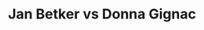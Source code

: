 ---
title: Jan Betker vs Donna Gignac
player1:
  name: Betker, Jan
  percent: 87
  wins: 1
  losses: 1
player2:
  name: Gignac, Donna
  percent: 71
  wins: 1
  losses: 1
games:
- player1:
    team: CA
    position: Third
    percent: 92
    win: 1
    loss: 0
  player2:
    team: SK
    position: Second
    percent: 52
    win: 0
    loss: 1
  event: Hearts
  year: 1994
  draw: Round Robin(8)
  score: CA 10 - SK 2
- player1:
    team: CA
    position: Third
    percent: 84
    win: 0
    loss: 1
  player2:
    team: SK
    position: Second
    percent: 83
    win: 1
    loss: 0
  event: Hearts
  year: 1995
  draw: Round Robin(9)
  score: CA 2 - SK 4
- player1:
    team: BET
    position: Fourth
    percent: 64
    win: 1
    loss: 0
  player2:
    team: AND
    position: Lead
    percent: 91
    win: 0
    loss: 1
  event: Trials (Women)
  year: 2005
  draw: Round Robin(13)
  score: BET 7 - AND 5
---